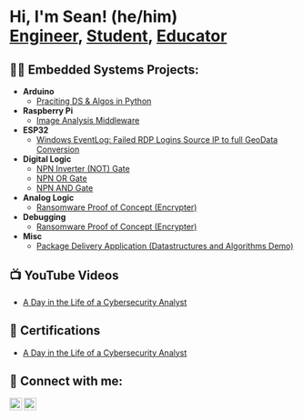 <h1>Hi, I'm Sean! (he/him)<br/><a href="https://www.linkedin.com/in/sean-bubernak-81917325b">Engineer</a>, <a href="https://www.washington.edu/">Student</a>, <a href="https://sites.google.com/view/bubernakleadershipportfolio/home">Educator</a></h1>

<h2>👨‍💻 Embedded Systems Projects:</h2>

- <b>Arduino</b>
  - [Praciting DS & Algos in Python](INSERTLINK)
- <b>Raspberry Pi</b>
  - [Image Analysis Middleware](INSERTLINK)</b></i>
- <b>ESP32</b>
  - [Windows EventLog: Failed RDP Logins Source IP to full GeoData Conversion](INSERTLINK)
- <b>Digital Logic</b>
  - [NPN Inverter (NOT) Gate](https://github.com/Boonanak/NPN-Inverter-NOT-Gate-)
  - [NPN OR Gate](https://github.com/Boonanak/NPN-OR-Gate)
  - [NPN AND Gate](https://github.com/Boonanak/NPN-AND-Gate)
- <b>Analog Logic</b>
  - [Ransomware Proof of Concept (Encrypter)](INSERTLINK)
- <b>Debugging</b>
  - [Ransomware Proof of Concept (Encrypter)](INSERTLINK)
- <b>Misc</b>
  - [Package Delivery Application (Datastructures and Algorithms Demo)](INSERTLINK)

<h2>📺 YouTube Videos</h2>

- [A Day in the Life of a Cybersecurity Analyst](INSERTLINK)

<h2>📄 Certifications</h2>

- [A Day in the Life of a Cybersecurity Analyst](INSERTLINK)

<h2> 🤳 Connect with me:</h2>

[<img align="left" alt="JoshMadakor | LinkedIn" width="22px" src="https://cdn.jsdelivr.net/npm/simple-icons@v3/icons/linkedin.svg" />][linkedin]
[<img align="left" alt="JoshMadakor | Youtube" width="22px" src="https://cdn.jsdelivr.net/npm/simple-icons@v3/icons/youtube.svg" />][youtube]

[linkedin]: https://www.linkedin.com/in/sean-bubernak-81917325b
[youtube]: INSERTLINK
